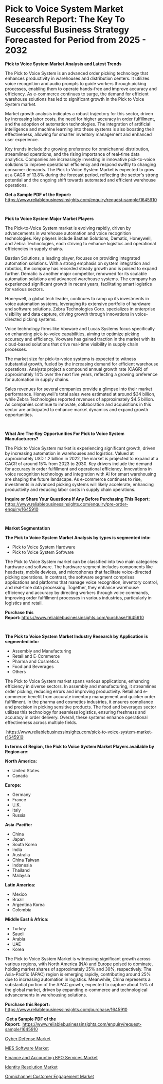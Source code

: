 <p><h1>Pick to Voice System Market Research Report: The Key To Successful Business Strategy Forecasted for Period from 2025 - 2032</h1></p><p><strong>Pick to Voice System Market Analysis and Latest Trends</strong></p>
<p><p>The Pick to Voice System is an advanced order picking technology that enhances productivity in warehouses and distribution centers. It utilizes voice recognition and audio prompts to guide workers through picking processes, enabling them to operate hands-free and improve accuracy and efficiency. As e-commerce continues to surge, the demand for efficient warehouse solutions has led to significant growth in the Pick to Voice System market.</p><p>Market growth analysis indicates a robust trajectory for this sector, driven by increasing labor costs, the need for higher accuracy in order fulfillment, and the adoption of automation technologies. The integration of artificial intelligence and machine learning into these systems is also boosting their effectiveness, allowing for smarter inventory management and enhanced user experience.</p><p>Key trends include the growing preference for omnichannel distribution, streamlined operations, and the rising importance of real-time data analytics. Companies are increasingly investing in innovative pick-to-voice solutions to improve operational efficiency and respond swiftly to changing consumer demands. The Pick to Voice System Market is expected to grow at a CAGR of 13.8% during the forecast period, reflecting the sector's strong potential and the ongoing shift towards automated and efficient warehouse operations.</p></p>
<p><strong>Get a Sample PDF of the Report:&nbsp;</strong> <a href="https://www.reliablebusinessinsights.com/enquiry/request-sample/1645910?utm_campaign=1138&utm_medium=2&utm_source=Github&utm_content=ia&utm_term=10032025&utm_id=pick-to-voice-system">https://www.reliablebusinessinsights.com/enquiry/request-sample/1645910</a></p>
<p>&nbsp;</p>
<p><strong>Pick to Voice System Major Market Players</strong></p>
<p><p>The Pick-to-Voice System market is evolving rapidly, driven by advancements in warehouse automation and voice recognition technologies. Key players include Bastian Solutions, Dematic, Honeywell, and Zebra Technologies, each striving to enhance logistics and operational efficiencies in supply chains.</p><p>Bastian Solutions, a leading player, focuses on providing integrated automation solutions. With a strong emphasis on system integration and robotics, the company has recorded steady growth and is poised to expand further. Dematic is another major competitor, renowned for its scalable automation solutions and advanced warehouse systems. The company has experienced significant growth in recent years, facilitating smart logistics for various sectors.</p><p>Honeywell, a global tech leader, continues to ramp up its investments in voice automation systems, leveraging its extensive portfolio of hardware and software solutions. Zebra Technologies Corp. specializes in enterprise visibility and data capture, driving growth through innovations in voice-directed picking systems.</p><p>Voice technology firms like Voxware and Lucas Systems focus specifically on enhancing pick-to-voice capabilities, aiming to optimize picking accuracy and efficiency. Voxware has gained traction in the market with its cloud-based solutions that drive real-time visibility in supply chain processes. </p><p>The market size for pick-to-voice systems is expected to witness substantial growth, fueled by the increasing demand for efficient warehouse operations. Analysts project a compound annual growth rate (CAGR) of approximately 14% over the next five years, reflecting a growing preference for automation in supply chains.</p><p>Sales revenues for several companies provide a glimpse into their market performance. Honeywell's total sales were estimated at around $34 billion, while Zebra Technologies reported revenues of approximately $4.5 billion. As companies continue to innovate, collaboration and acquisitions in this sector are anticipated to enhance market dynamics and expand growth opportunities.</p></p>
<p>&nbsp;</p>
<p><strong>What Are The Key Opportunities For Pick to Voice System Manufacturers?</strong></p>
<p><p>The Pick to Voice System market is experiencing significant growth, driven by increasing automation in warehouses and logistics. Valued at approximately USD 1.2 billion in 2022, the market is projected to expand at a CAGR of around 15% from 2023 to 2030. Key drivers include the demand for accuracy in order fulfillment and operational efficiency. Innovations in voice recognition technology and integration with AI for smart warehousing are shaping the future landscape. As e-commerce continues to rise, investments in advanced picking systems will likely accelerate, enhancing productivity and reducing labor costs in supply chain operations.</p></p>
<p><strong>Inquire or Share Your Questions If Any Before Purchasing This Report:</strong> <a href="https://www.reliablebusinessinsights.com/enquiry/pre-order-enquiry/1645910?utm_campaign=1138&utm_medium=2&utm_source=Github&utm_content=ia&utm_term=10032025&utm_id=pick-to-voice-system">https://www.reliablebusinessinsights.com/enquiry/pre-order-enquiry/1645910</a></p>
<p>&nbsp;</p>
<p><strong>Market Segmentation</strong></p>
<p><strong>The Pick to Voice System Market Analysis by types is segmented into:</strong></p>
<p><ul><li>Pick to Voice System Hardware</li><li>Pick to Voice System Software</li></ul></p>
<p><p>The Pick to Voice System market can be classified into two main categories: hardware and software. The hardware segment includes components like headsets, mobile devices, and microphones that facilitate voice-directed picking operations. In contrast, the software segment comprises applications and platforms that manage voice recognition, inventory control, and real-time data processing. Together, they enhance warehouse efficiency and accuracy by directing workers through voice commands, improving order fulfillment processes in various industries, particularly in logistics and retail.</p></p>
<p><strong>Purchase this Report:&nbsp;</strong><a href="https://www.reliablebusinessinsights.com/purchase/1645910?utm_campaign=1138&utm_medium=2&utm_source=Github&utm_content=ia&utm_term=10032025&utm_id=pick-to-voice-system">https://www.reliablebusinessinsights.com/purchase/1645910</a></p>
<p>&nbsp;</p>
<p><strong>The Pick to Voice System Market Industry Research by Application is segmented into:</strong></p>
<p><ul><li>Assembly and Manufacturing</li><li>Retail and E-Commerce</li><li>Pharma and Cosmetics</li><li>Food and Beverages</li><li>Others</li></ul></p>
<p><p>The Pick to Voice System market spans various applications, enhancing efficiency in diverse sectors. In assembly and manufacturing, it streamlines order picking, reducing errors and improving productivity. Retail and e-commerce benefit from accurate inventory management and quicker order fulfillment. In the pharma and cosmetics industries, it ensures compliance and precision in picking sensitive products. The food and beverages sector utilizes this technology for seamless logistics, ensuring freshness and accuracy in order delivery. Overall, these systems enhance operational effectiveness across multiple fields.</p></p>
<p><a href="https://www.reliablebusinessinsights.com/pick-to-voice-system-market-r1645910?utm_campaign=1138&utm_medium=2&utm_source=Github&utm_content=ia&utm_term=10032025&utm_id=pick-to-voice-system">&nbsp;https://www.reliablebusinessinsights.com/pick-to-voice-system-market-r1645910</a></p>
<p><strong>In terms of Region, the Pick to Voice System Market Players available by Region are:</strong></p>
<p>
    <p> <strong> North America: </strong>
        <ul>
            <li>United States</li>
            <li>Canada</li>
        </ul>
        </p> 
    <p> <strong> Europe: </strong>
        <ul>
            <li>Germany</li>
            <li>France</li>
            <li>U.K.</li>
            <li>Italy</li>
            <li>Russia</li>
        </ul>
        </p> 
    <p> <strong> Asia-Pacific: </strong>
        <ul>
            <li>China</li>
            <li>Japan</li>
            <li>South Korea</li>
            <li>India</li>
            <li>Australia</li>
            <li>China Taiwan</li>
            <li>Indonesia</li>
            <li>Thailand</li>
            <li>Malaysia</li>
        </ul>
        </p> 
    <p> <strong> Latin America: </strong>
        <ul>
            <li>Mexico</li>
            <li>Brazil</li>
            <li>Argentina Korea</li>
            <li>Colombia</li>
        </ul>
        </p> 
    <p> <strong> Middle East & Africa: </strong>
        <ul>
            <li>Turkey</li>
            <li>Saudi</li>
            <li>Arabia</li>
            <li>UAE</li>
            <li>Korea</li>
        </ul>
    </p>
    </p>
<p><p>The Pick to Voice System Market is witnessing significant growth across various regions, with North America (NA) and Europe poised to dominate, holding market shares of approximately 35% and 30%, respectively. The Asia-Pacific (APAC) region is emerging rapidly, contributing around 25% due to increasing automation in logistics. Meanwhile, China represents a substantial portion of the APAC growth, expected to capture about 15% of the global market, driven by expanding e-commerce and technological advancements in warehousing solutions.</p></p>
<p><strong>Purchase this Report: </strong><a href="https://www.reliablebusinessinsights.com/purchase/1645910?utm_campaign=1138&utm_medium=2&utm_source=Github&utm_content=ia&utm_term=10032025&utm_id=pick-to-voice-system">https://www.reliablebusinessinsights.com/purchase/1645910</a></p>
<p>&nbsp;<strong>Get a Sample PDF of the Report:&nbsp;&nbsp;</strong><a href="https://www.reliablebusinessinsights.com/enquiry/request-sample/1645910?utm_campaign=1138&utm_medium=2&utm_source=Github&utm_content=ia&utm_term=10032025&utm_id=pick-to-voice-system">https://www.reliablebusinessinsights.com/enquiry/request-sample/1645910</a></p>
<p><strong></strong></p>
<p><p><a href="https://github.com/donsonjupa/Market-Research-Report-List-1/blob/main/cyber-defense-market.md?utm_campaign=1138&utm_medium=2&utm_source=Github&utm_content=ia&utm_term=10032025&utm_id=pick-to-voice-system">Cyber Defense Market</a></p><p><a href="https://github.com/zhininzacher/Market-Research-Report-List-1/blob/main/mes-software-market.md?utm_campaign=1138&utm_medium=2&utm_source=Github&utm_content=ia&utm_term=10032025&utm_id=pick-to-voice-system">MES Software Market</a></p><p><a href="https://github.com/anesimazikpd/Market-Research-Report-List-1/blob/main/finance-and-accounting-bpo-services-market.md?utm_campaign=1138&utm_medium=2&utm_source=Github&utm_content=ia&utm_term=10032025&utm_id=pick-to-voice-system">Finance and Accounting BPO Services Market</a></p><p><a href="https://github.com/welidaeisya/Market-Research-Report-List-1/blob/main/identity-resolution-market.md?utm_campaign=1138&utm_medium=2&utm_source=Github&utm_content=ia&utm_term=10032025&utm_id=pick-to-voice-system">Identity Resolution Market</a></p><p><a href="https://github.com/sgroitrieu7f/Market-Research-Report-List-1/blob/main/omnichannel-customer-engagement-market.md?utm_campaign=1138&utm_medium=2&utm_source=Github&utm_content=ia&utm_term=10032025&utm_id=pick-to-voice-system">Omnichannel Customer Engagement Market</a></p></p>